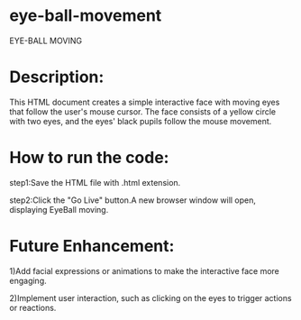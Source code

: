 # eye-ball-movement
EYE-BALL MOVING

# Description:

This HTML document creates a simple interactive face with moving eyes that follow the user's mouse cursor. The face consists of a yellow circle with two eyes, and the eyes' black pupils follow the mouse movement.

# How to run the code:

step1:Save the HTML file with .html extension.

step2:Click the "Go Live" button.A new browser window will open, displaying EyeBall moving.

# Future Enhancement:

1)Add facial expressions or animations to make the interactive face more engaging.

2)Implement user interaction, such as clicking on the eyes to trigger actions or reactions.

